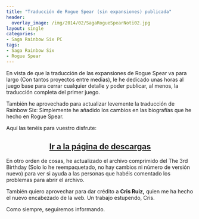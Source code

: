 ```yaml
---
title: "Traducción de Rogue Spear (sin expansiones) publicada"
header:
  overlay_image: /img/2014/02/SagaRogueSpearNoti02.jpg
layout: single
categories:
- Saga Rainbow Six PC
tags:
- Saga Rainbow Six
- Rogue Spear
---
```

En vista de que la traducción de las expansiones de Rogue Spear va para largo 
(Con tantos proyectos entre medias), le he dedicado unas horas al juego base 
para cerrar cualquier detalle y poder publicar, al menos, la traducción completa 
del primer juego.

También he aprovechado para actualizar levemente la traducción de Rainbow Six: 
Simplemente he añadido los cambios en las biografías que he hecho en Rogue Spear.

Aquí las tenéis para vuestro disfrute:

<h2 style="text-align: center;"><strong><a href="http://tiovictor.romhackhispano.org/saga-rainbow-six-para-pc/descargar/">Ir a la página de descargas</a></strong></h2>

En otro orden de cosas, he actualizado el archivo comprimido del The 3rd Birthday 
(Solo lo he reempaquetado, no hay cambios ni número de versión nuevo) para ver si 
ayuda a las personas que habéis comentado los problemas para abrir el archivo.

También quiero aprovechar para dar crédito a **Cris Ruiz,** quien me ha 
hecho el nuevo encabezado de la web. Un trabajo estupendo, Cris.

Como siempre, seguiremos informando.
